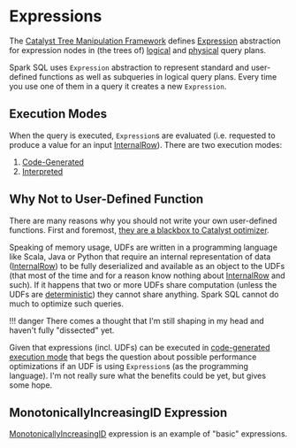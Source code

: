 # Expressions

The [Catalyst Tree Manipulation Framework](../catalyst/index.md) defines [Expression](Expression.md) abstraction for expression nodes in (the trees of) [logical](../logical-operators/) and [physical](../physical-operators/) query plans.

Spark SQL uses `Expression` abstraction to represent standard and user-defined functions as well as subqueries in logical query plans. Every time you use one of them in a query it creates a new `Expression`.

## Execution Modes

When the query is executed, `Expression`s are evaluated (i.e. requested to produce a value for an input [InternalRow](../InternalRow.md)). There are two execution modes:

1. [Code-Generated](Expression.md#genCode)
1. [Interpreted](Expression.md#eval)

## Why Not to User-Defined Function

There are many reasons why you should not write your own user-defined functions. First and foremost, [they are a blackbox to Catalyst optimizer](../spark-sql-udfs-blackbox.md).

Speaking of memory usage, UDFs are written in a programming language like Scala, Java or Python that require an internal representation of data ([InternalRow](../InternalRow.md)) to be fully deserialized and available as an object to the UDFs (that most of the time and for a reason know nothing about [InternalRow](../InternalRow.md) and such). If it happens that two or more UDFs share computation (unless the UDFs are [deterministic](Expression.md#deterministic)) they cannot share anything. Spark SQL cannot do much to optimize such queries.

!!! danger
    There comes a thought that I'm still shaping in my head and haven't fully "dissected" yet.

Given that expressions (incl. UDFs) can be executed in [code-generated execution mode](Expression.md#genCode) that begs the question about possible performance optimizations if an UDF is using `Expression`s (as the programming language). I'm not really sure what the benefits could be yet, but gives some hope.

## <span id="MonotonicallyIncreasingID"> MonotonicallyIncreasingID Expression

[MonotonicallyIncreasingID](MonotonicallyIncreasingID.md) expression is an example of "basic" expressions.
